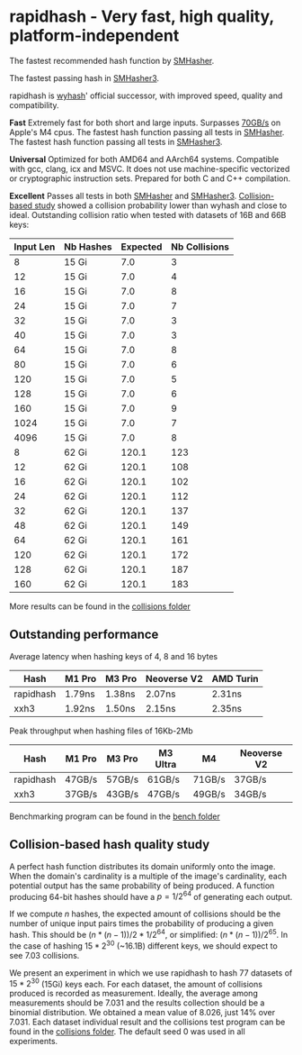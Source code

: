 rapidhash - Very fast, high quality, platform-independent
====

The fastest recommended hash function by [SMHasher](https://github.com/rurban/smhasher?tab=readme-ov-file#summary).

The fastest passing hash in [SMHasher3](https://gitlab.com/fwojcik/smhasher3/-/blob/main/results/README.md#passing-hashes).

rapidhash is [wyhash](https://github.com/wangyi-fudan/wyhash)' official successor, with improved speed, quality and compatibility.

**Fast**
Extremely fast for both short and large inputs.
Surpasses [70GB/s](https://github.com/Nicoshev/rapidhash/tree/master?tab=readme-ov-file#outstanding-performance) on Apple's M4 cpus.
The fastest hash function passing all tests in [SMHasher](https://github.com/rurban/smhasher?tab=readme-ov-file#smhasher).
The fastest hash function passing all tests in [SMHasher3](https://gitlab.com/fwojcik/smhasher3/-/blob/main/results/README.md#passing-hashes).

**Universal**
Optimized for both AMD64 and AArch64 systems.
Compatible with gcc, clang, icx and MSVC.
It does not use machine-specific vectorized or cryptographic instruction sets.
Prepared for both C and C++ compilation.

**Excellent**
Passes all tests in both [SMHasher](https://github.com/rurban/smhasher/blob/master/doc/rapidhash.txt) and [SMHasher3](https://gitlab.com/fwojcik/smhasher3/-/blob/main/results/raw/rapidhash.txt).
[Collision-based study](https://github.com/Nicoshev/rapidhash/tree/master?tab=readme-ov-file#collision-based-hash-quality-study) showed a collision probability lower than wyhash and close to ideal.
Outstanding collision ratio when tested with datasets of 16B and 66B keys:

| Input Len | Nb Hashes | Expected | Nb Collisions |
| ---  | ---   | ---   | --- |
|    8 | 15 Gi |   7.0 |   3 |
|   12 | 15 Gi |   7.0 |   4 |
|   16 | 15 Gi |   7.0 |   8 |
|   24 | 15 Gi |   7.0 |   7 |
|   32 | 15 Gi |   7.0 |   3 |
|   40 | 15 Gi |   7.0 |   3 |
|   64 | 15 Gi |   7.0 |   8 |
|   80 | 15 Gi |   7.0 |   6 |
|  120 | 15 Gi |   7.0 |   5 |
|  128 | 15 Gi |   7.0 |   6 |
|  160 | 15 Gi |   7.0 |   9 |
| 1024 | 15 Gi |   7.0 |   7 |
| 4096 | 15 Gi |   7.0 |   8 |
|    8 | 62 Gi | 120.1 | 123 |
|   12 | 62 Gi | 120.1 | 108 |
|   16 | 62 Gi | 120.1 | 102 |
|   24 | 62 Gi | 120.1 | 112 |
|   32 | 62 Gi | 120.1 | 137 |
|   48 | 62 Gi | 120.1 | 149 |
|   64 | 62 Gi | 120.1 | 161 |
|  120 | 62 Gi | 120.1 | 172 |
|  128 | 62 Gi | 120.1 | 187 |
|  160 | 62 Gi | 120.1 | 183 |

More results can be found in the [collisions folder](https://github.com/Nicoshev/rapidhash/tree/master/collisions)

Outstanding performance
-------------------------

Average latency when hashing keys of 4, 8 and 16 bytes

| Hash      | M1 Pro | M3 Pro | Neoverse V2 | AMD Turin |
| ---       | ---    | ---    | ---         | ---       |
| rapidhash | 1.79ns | 1.38ns | 2.07ns      | 2.31ns    |
| xxh3      | 1.92ns | 1.50ns | 2.15ns      | 2.35ns    |

Peak throughput when hashing files of 16Kb-2Mb

| Hash      | M1 Pro | M3 Pro | M3 Ultra | M4     | Neoverse V2 |
| ---       | ---    | ---    | ---      | ---    | ---         |
| rapidhash | 47GB/s | 57GB/s | 61GB/s   | 71GB/s | 37GB/s      |
| xxh3      | 37GB/s | 43GB/s | 47GB/s   | 49GB/s | 34GB/s      |


Benchmarking program can be found in the [bench folder](https://github.com/Nicoshev/rapidhash/tree/master/bench)

Collision-based hash quality study
-------------------------

A perfect hash function distributes its domain uniformly onto the image.
When the domain's cardinality is a multiple of the image's cardinality, each potential output has the same probability of being produced.
A function producing 64-bit hashes should have a $p=1/2^{64}$ of generating each output.

If we compute $n$ hashes, the expected amount of collisions should be the number of unique input pairs times the probability of producing a given hash.
This should be $(n*(n-1))/2 * 1/2^{64}$, or simplified: $(n*(n-1))/2^{65}$.
In the case of hashing $15*2^{30}$ (~16.1B) different keys, we should expect to see $7.03$ collisions.

We present an experiment in which we use rapidhash to hash $77$ datasets of $15*2^{30}$ (15Gi) keys each.
For each dataset, the amount of collisions produced is recorded as measurement.
Ideally, the average among measurements should be $7.031$ and the results collection should be a binomial distribution.
We obtained a mean value of $8.026$, just $14$% over $7.031$.
Each dataset individual result and the collisions test program can be found in the [collisions folder](https://github.com/Nicoshev/rapidhash/tree/master/collisions).
The default seed $0$ was used in all experiments.
